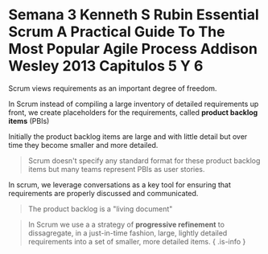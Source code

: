 <!-- TITLE: Semana 3 Kenneth S Rubin Essential Scrum A Practical Guide To The Most Popular Agile Process Addison Wesley 2013 Capitulos 5 Y 6 -->
<!-- SUBTITLE: Requirements and user stories -->

# Semana 3 Kenneth S Rubin Essential Scrum A Practical Guide To The Most Popular Agile Process Addison Wesley 2013 Capitulos 5 Y 6


Scrum views requirements as an important degree of freedom. 

In Scrum instead of compiling a large inventory of detailed requirements up front, we create placeholders for the requirements, called **product backlog items** (PBIs)

Initially the product backlog items are large and with little detail but over time they become smaller and more detailed.

> Scrum doesn't specify any standard format for these product backlog items but many teams represent PBIs as user stories.

In scrum, we leverage conversations as a key tool for ensuring that requirements are properly discussed and communicated.

> The product backlog is a "living document"

> In Scrum we use a a strategy of **progressive refinement** to dissagregate, in a just-in-time fashion, large, lightly detailed requirements into a set of smaller, more detailed items.
{ .is-info }




